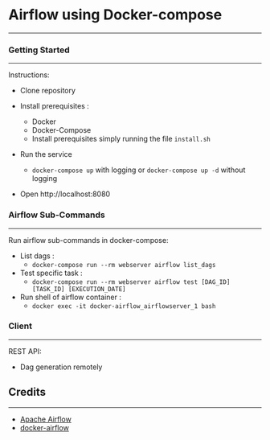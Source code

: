 # Airflow using Docker-compose
---

### Getting Started 
---
Instructions: 
- Clone repository
- Install prerequisites :
    - Docker
    - Docker-Compose
    - Install prerequisites simply running the file `install.sh`
- Run the service
    - `docker-compose up` with logging or `docker-compose up -d` without logging

- Open http://localhost:8080


### Airflow Sub-Commands
---
Run airflow sub-commands in docker-compose:
- List dags :
    - `docker-compose run --rm webserver airflow list_dags` 
- Test specific task :     
    - `docker-compose run --rm webserver airflow test [DAG_ID] [TASK_ID] [EXECUTION_DATE]`
- Run shell of airflow container : 
    - `docker exec -it docker-airflow_airflowserver_1 bash`

### Client 
---
REST API:
- Dag generation remotely

## Credits
---
- [Apache Airflow](https://github.com/apache/incubator-airflow)
- [docker-airflow](https://github.com/puckel/docker-airflow/tree/1.10.0-5)


 

